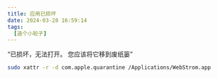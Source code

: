 ```yaml
---
title: 应用已损坏
date: 2024-03-28 16:59:14
tags:
  [造个小轮子]
---
```


“已损坏，无法打开。 您应该将它移到废纸篓”

```bash
sudo xattr -r -d com.apple.quarantine /Applications/WebStrom.app
```
